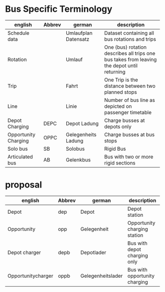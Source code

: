 Bus Specific Terminology
========================

| english | Abbrev | german | description |
| ------- | ------ | ------ | ----------- |
| Schedule data | | Umlaufplan Datensatz | Dataset containing all bus rotations and trips |
| Rotation | | Umlauf| One (bus) rotation describes all trips one bus takes from leaving the depot until returning |
| Trip | | Fahrt | One Trip is the distance between two planned stops |
| Line | | Linie | Number of bus line as depicted on passenger timetable |
| Depot Charging | DEPC | Depot Ladung | Charge busses at depots only |
| Opportunity Charging | OPPC | Gelegenheits Ladung | Charge busses at bus stops |
| Solo bus | SB | Solobus | Rigid Bus |
| Articulated bus | AB | Gelenkbus | Bus with two or more rigid sections |

# proposal
| english | Abbrev | german | description |
| ------- | ------ | ------ | ----------- |
| Depot | dep | Depot | Depot station |
| Opportunity | opp | Gelegenheit | Opportunity charging station|
| Depot charger | depb | Depotlader | Bus with depot charging only |
| Opportunitycharger | oppb | Gelegenheitslader | Bus with opportunity charging|
